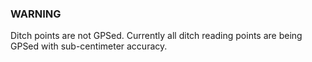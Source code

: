 ### WARNING 

Ditch points are not GPSed. Currently all ditch reading points are being GPSed with sub-centimeter accuracy. 

